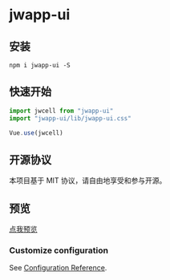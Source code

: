 # jwapp-ui

## 安装
```
npm i jwapp-ui -S
```
## 快速开始
```javascript
import jwcell from "jwapp-ui"
import "jwapp-ui/lib/jwapp-ui.css"

Vue.use(jwcell)
```
## 开源协议
本项目基于 MIT 协议，请自由地享受和参与开源。

## 预览
[点我预览](https://adewrer.github.io/jwapp-ui/dist/index.html#/)

### Customize configuration
See [Configuration Reference](https://cli.vuejs.org/config/).
